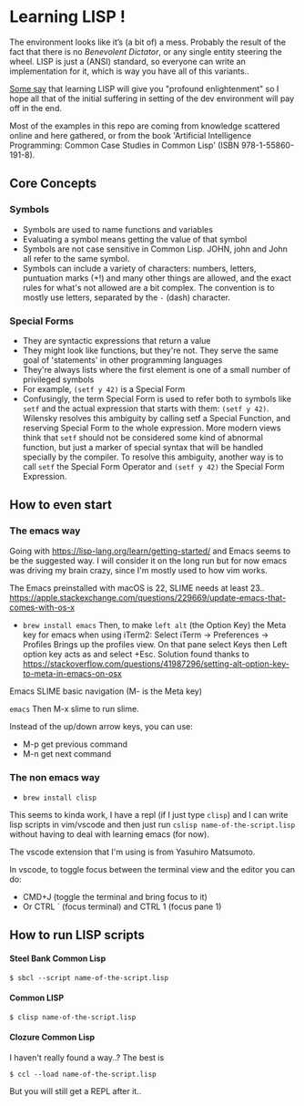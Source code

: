 # Learning LISP !

The environment looks like it’s (a bit of) a mess.
Probably the result of the fact that there is no _Benevolent Dictator_, or any single entity steering the wheel. LISP is just a (ANSI) standard, so everyone can write an implementation for it, which is way you have all of this variants..

[Some say](https://lispers.org/) that learning LISP will give you "profound enlightenment" so I hope all that of the initial suffering in setting of the dev environment will pay off in the end.

Most of the examples in this repo are coming from knowledge scattered online and here gathered, or from the book 'Artificial Intelligence Programming: Common Case Studies in Common Lisp' (ISBN 978-1-55860-191-8).

## Core Concepts

### Symbols

- Symbols are used to name functions and variables
- Evaluating a symbol means getting the value of that symbol
- Symbols are not case sensitive in Common Lisp. JOHN, john and John all refer to the same symbol.
- Symbols can include a variety of characters: numbers, letters, puntuation marks (+!) and many other things are allowed, and the exact rules for what's not allowed are a bit complex. The convention is to mostly use letters, separated by the `-` (dash) character.

### Special Forms

- They are syntactic expressions that return a value
- They might look like functions, but they're not. They serve the same goal of 'statements' in other programming languages
- They're always lists where the first element is one of a small number of privileged symbols
- For example, `(setf y 42)` is a Special Form
- Confusingly, the term Special Form is used to refer both to symbols like `setf` and the actual expression that starts with them: `(setf y 42)`. Wilensky resolves this ambiguity by calling setf a Special Function, and reserving Special Form to the whole expression. More modern views think that `setf` should not be considered some kind of abnormal function, but just a marker of special syntax that will be handled specially by the compiler. To resolve this ambiguity, another way is to call `setf` the Special Form Operator and `(setf y 42)` the Special Form Expression.


## How to even start

### The emacs way
Going with https://lisp-lang.org/learn/getting-started/ and Emacs seems to be the suggested way. I will consider it on the long run but for now emacs was driving my brain crazy, since I'm mostly used to how vim works.

The Emacs preinstalled with macOS is 22, SLIME needs at least 23..
https://apple.stackexchange.com/questions/229669/update-emacs-that-comes-with-os-x

- `brew install emacs`
Then, to make `left alt` (the Option Key) the Meta key for emacs when using iTerm2:
Select iTerm -> Preferences -> Profiles Brings up the profiles view.
On that pane select Keys then Left option key acts as and select +Esc.
Solution found thanks to https://stackoverflow.com/questions/41987296/setting-alt-option-key-to-meta-in-emacs-on-osx

Emacs SLIME basic navigation (M- is the Meta key)

`emacs`
Then M-x slime to run slime.

Instead of the up/down arrow keys, you can use:
- M-p get previous command
- M-n get next command

### The non emacs way

- `brew install clisp`

This seems to kinda work, I have a repl (if I just type `clisp`) and I can write lisp scripts in vim/vscode and then just run `cslisp name-of-the-script.lisp` without having to deal with learning emacs (for now).

The vscode extension that I'm using is from Yasuhiro Matsumoto.

In vscode, to toggle focus between the terminal view and the editor you can do:

- CMD+J (toggle the terminal and bring focus to it)
- Or CTRL ` (focus terminal) and CTRL 1 (focus pane 1)

## How to run LISP scripts

#### Steel Bank Common Lisp
`$ sbcl --script name-of-the-script.lisp`

#### Common LISP
`$ clisp name-of-the-script.lisp`

#### Clozure Common Lisp
I haven't really found a way..? The best is

`$ ccl --load name-of-the-script.lisp`

But you will still get a REPL after it..